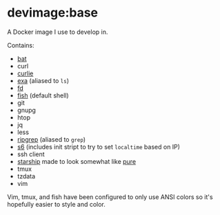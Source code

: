 # devimage:base
A Docker image I use to develop in.

Contains:
- [bat](https://github.com/sharkdp/bat)
- curl
- [curlie](https://curlie.io/)
- [exa](https://github.com/ogham/exa) (aliased to `ls`)
- [fd](https://github.com/sharkdp/fd)
- [fish](https://fishshell.com/) (default shell)
- git
- gnupg
- htop
- jq
- less
- [ripgrep](https://github.com/BurntSushi/ripgrep) (aliased to `grep`)
- [s6](https://github.com/just-containers/s6-overlay) (includes init stript to try to set `localtime` based on IP)
- ssh client
- [starship](https://starship.rs/) made to look somewhat like [pure](https://github.com/sindresorhus/pure)
- tmux
- tzdata
- vim

Vim, tmux, and fish have been configured to only use ANSI colors so it's hopefully easier to style and color.
